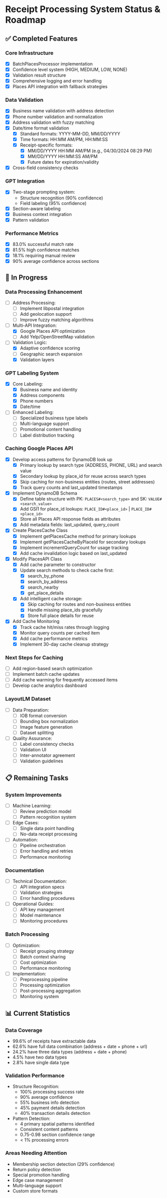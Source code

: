 # Receipt Processing System Status & Roadmap

## ✅ Completed Features

### Core Infrastructure
- [x] BatchPlacesProcessor implementation
- [x] Confidence level system (HIGH, MEDIUM, LOW, NONE)
- [x] Validation result structure
- [x] Comprehensive logging and error handling
- [x] Places API integration with fallback strategies

### Data Validation
- [x] Business name validation with address detection
- [x] Phone number validation and normalization
- [x] Address validation with fuzzy matching
- [x] Date/time format validation
  - [x] Standard formats: YYYY-MM-DD, MM/DD/YYYY
  - [x] Time formats: HH:MM AM/PM, HH:MM:SS
  - [x] Receipt-specific formats:
    - [x] MM/DD/YYYY HH:MM AM/PM (e.g., 04/30/2024 08:29 PM)
    - [x] MM/DD/YYYY HH:MM:SS AM/PM
    - [x] Future dates for expiration/validity
- [x] Cross-field consistency checks

### GPT Integration
- [x] Two-stage prompting system:
  - Structure recognition (90% confidence)
  - Field labeling (95% confidence)
- [x] Section-aware labeling
- [x] Business context integration
- [x] Pattern validation

### Performance Metrics
- [x] 83.0% successful match rate
- [x] 81.5% high confidence matches
- [x] 18.1% requiring manual review
- [x] 90% average confidence across sections

## 🚧 In Progress

### Data Processing Enhancement
- [ ] Address Processing:
  - [ ] Implement libpostal integration
  - [ ] Add geolocation support
  - [ ] Improve fuzzy matching algorithms
- [ ] Multi-API Integration:
  - [x] Google Places API optimization
  - [ ] Add Yelp/OpenStreetMap validation
- [ ] Validation Logic:
  - [x] Adaptive confidence scoring
  - [ ] Geographic search expansion
  - [x] Validation layers

### GPT Labeling System
- [x] Core Labeling:
  - [x] Business name and identity
  - [x] Address components
  - [x] Phone numbers
  - [x] Date/time
- [ ] Enhanced Labeling:
  - [ ] Specialized business type labels
  - [ ] Multi-language support
  - [ ] Promotional content handling
  - [ ] Label distribution tracking

### Caching Google Places API
- [x] Develop access patterns for DynamoDB look up
  - [x] Primary lookup by search type (ADDRESS, PHONE, URL) and search value
  - [x] Secondary lookup by place_id for reuse across search types
  - [x] Skip caching for non-business entities (routes, street addresses)
  - [x] Track query counts and last_updated timestamps

- [x] Implement DynamoDB Schema
  - [x] Define table structure with PK: `PLACES#<search_type>` and SK: `VALUE#<search_value>`
  - [x] Add GSI1 for place_id lookups: `PLACE_ID#<place_id>` | `PLACE_ID#<place_id>`
  - [x] Store all Places API response fields as attributes
  - [x] Add metadata fields: last_updated, query_count

- [x] Create PlacesCache Class
  - [x] Implement getPlacesCache method for primary lookups
  - [x] Implement getPlacesCacheByPlaceId for secondary lookups
  - [x] Implement incrementQueryCount for usage tracking
  - [x] Add cache invalidation logic based on last_updated

- [x] Modify PlacesAPI Class
  - [x] Add cache parameter to constructor
  - [x] Update search methods to check cache first:
    - [x] search_by_phone
    - [x] search_by_address
    - [x] search_nearby
    - [x] get_place_details
  - [x] Add intelligent cache storage:
    - [x] Skip caching for routes and non-business entities
    - [x] Handle missing place_ids gracefully
    - [x] Store full place details for reuse

- [x] Add Cache Monitoring
  - [x] Track cache hit/miss rates through logging
  - [x] Monitor query counts per cached item
  - [x] Add cache performance metrics
  - [x] Implement 30-day cache cleanup strategy

### Next Steps for Caching
- [ ] Add region-based search optimization
- [ ] Implement batch cache updates
- [ ] Add cache warming for frequently accessed items
- [ ] Develop cache analytics dashboard

### LayoutLM Dataset
- [ ] Data Preparation:
  - [ ] IOB format conversion
  - [ ] Bounding box normalization
  - [ ] Image feature generation
  - [ ] Dataset splitting
- [ ] Quality Assurance:
  - [ ] Label consistency checks
  - [ ] Validation UI
  - [ ] Inter-annotator agreement
  - [ ] Validation guidelines

## 📋 Remaining Tasks

### System Improvements
- [ ] Machine Learning:
  - [ ] Review prediction model
  - [ ] Pattern recognition system
- [ ] Edge Cases:
  - [ ] Single data point handling
  - [ ] No-data receipt processing
- [ ] Automation:
  - [ ] Pipeline orchestration
  - [ ] Error handling and retries
  - [ ] Performance monitoring

### Documentation
- [ ] Technical Documentation:
  - [ ] API integration specs
  - [ ] Validation strategies
  - [ ] Error handling procedures
- [ ] Operational Guides:
  - [ ] API key management
  - [ ] Model maintenance
  - [ ] Monitoring procedures

### Batch Processing
- [ ] Optimization:
  - [ ] Receipt grouping strategy
  - [ ] Batch context sharing
  - [ ] Cost optimization
  - [ ] Performance monitoring
- [ ] Implementation:
  - [ ] Preprocessing pipeline
  - [ ] Processing optimization
  - [ ] Post-processing aggregation
  - [ ] Monitoring system

## 📊 Current Statistics

### Data Coverage
- 99.6% of receipts have extractable data
- 62.6% have full data combination (address + date + phone + url)
- 24.2% have three data types (address + date + phone)
- 4.5% have two data types
- 2.8% have single data type

### Validation Performance
- Structure Recognition:
  - 100% processing success rate
  - 90% average confidence
  - 55% business info detection
  - 45% payment details detection
  - 40% transaction details detection
- Pattern Detection:
  - 4 primary spatial patterns identified
  - Consistent content patterns
  - 0.75-0.98 section confidence range
  - < 1% processing errors

### Areas Needing Attention
- Membership section detection (29% confidence)
- Return policy detection
- Special promotion handling
- Edge case management
- Multi-language support
- Custom store formats